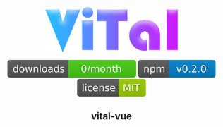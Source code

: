 <p align="center"><a href="#" target="_blank"><img width="300" src="./src/assets/logo.png" alt="Vital logo"></a></p>
<p align="center">
  <a href="#"><img src="./src/assets/svg/downloads.svg" alt="Downloads"></a>
  <a href="#"><img src="./src/assets/svg/version.svg" alt="Version"></a>
  <a href="#"><img src="./src/assets/svg/license.svg" alt="License"></a>
  <br>
</p>
<h2 align="center">vital-vue</h2>
